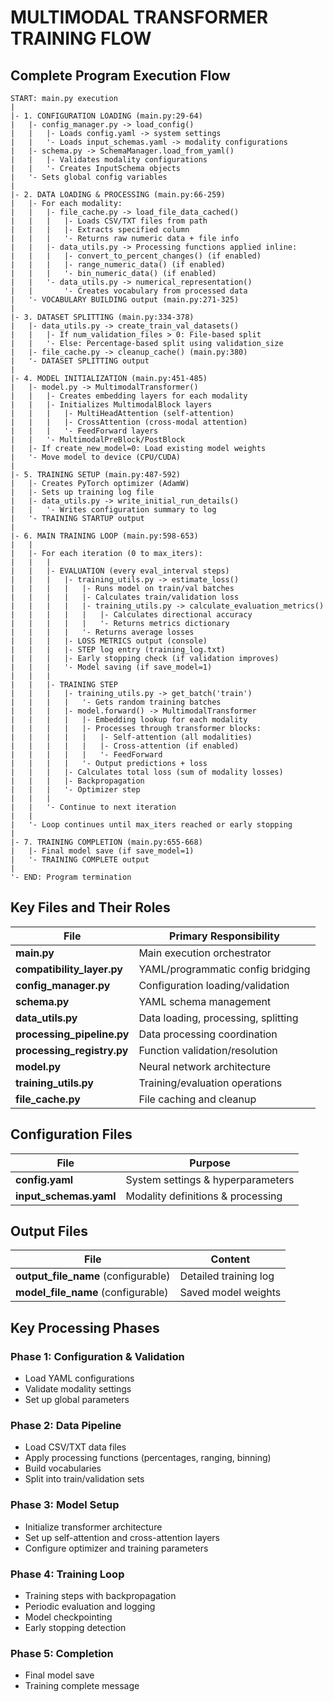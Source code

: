 # MULTIMODAL TRANSFORMER TRAINING FLOW

## Complete Program Execution Flow

```
START: main.py execution
|
|- 1. CONFIGURATION LOADING (main.py:29-64)
|   |- config_manager.py -> load_config()
|   |   |- Loads config.yaml -> system settings
|   |   '- Loads input_schemas.yaml -> modality configurations
|   |- schema.py -> SchemaManager.load_from_yaml()
|   |   |- Validates modality configurations
|   |   '- Creates InputSchema objects
|   '- Sets global config variables
|
|- 2. DATA LOADING & PROCESSING (main.py:66-259)
|   |- For each modality:
|   |   |- file_cache.py -> load_file_data_cached()
|   |   |   |- Loads CSV/TXT files from path
|   |   |   |- Extracts specified column
|   |   |   '- Returns raw numeric data + file info
|   |   |- data_utils.py -> Processing functions applied inline:
|   |   |   |- convert_to_percent_changes() (if enabled)
|   |   |   |- range_numeric_data() (if enabled)
|   |   |   '- bin_numeric_data() (if enabled)
|   |   '- data_utils.py -> numerical_representation()
|   |       '- Creates vocabulary from processed data
|   '- VOCABULARY BUILDING output (main.py:271-325)
|
|- 3. DATASET SPLITTING (main.py:334-378)
|   |- data_utils.py -> create_train_val_datasets()
|   |   |- If num_validation_files > 0: File-based split
|   |   '- Else: Percentage-based split using validation_size
|   |- file_cache.py -> cleanup_cache() (main.py:380)
|   '- DATASET SPLITTING output
|
|- 4. MODEL INITIALIZATION (main.py:451-485)
|   |- model.py -> MultimodalTransformer()
|   |   |- Creates embedding layers for each modality
|   |   |- Initializes MultimodalBlock layers
|   |   |   |- MultiHeadAttention (self-attention)
|   |   |   |- CrossAttention (cross-modal attention)
|   |   |   '- FeedForward layers
|   |   '- MultimodalPreBlock/PostBlock
|   |- If create_new_model=0: Load existing model weights
|   '- Move model to device (CPU/CUDA)
|
|- 5. TRAINING SETUP (main.py:487-592)
|   |- Creates PyTorch optimizer (AdamW)
|   |- Sets up training log file
|   |- data_utils.py -> write_initial_run_details()
|   |   '- Writes configuration summary to log
|   '- TRAINING STARTUP output
|
|- 6. MAIN TRAINING LOOP (main.py:598-653)
|   |
|   |- For each iteration (0 to max_iters):
|   |   |
|   |   |- EVALUATION (every eval_interval steps)
|   |   |   |- training_utils.py -> estimate_loss()
|   |   |   |   |- Runs model on train/val batches
|   |   |   |   |- Calculates train/validation loss
|   |   |   |   |- training_utils.py -> calculate_evaluation_metrics()
|   |   |   |   |   |- Calculates directional accuracy
|   |   |   |   |   '- Returns metrics dictionary
|   |   |   |   '- Returns average losses
|   |   |   |- LOSS METRICS output (console)
|   |   |   |- STEP log entry (training_log.txt)
|   |   |   |- Early stopping check (if validation improves)
|   |   |   '- Model saving (if save_model=1)
|   |   |
|   |   |- TRAINING STEP
|   |   |   |- training_utils.py -> get_batch('train')
|   |   |   |   '- Gets random training batches
|   |   |   |- model.forward() -> MultimodalTransformer
|   |   |   |   |- Embedding lookup for each modality
|   |   |   |   |- Processes through transformer blocks:
|   |   |   |   |   |- Self-attention (all modalities)
|   |   |   |   |   |- Cross-attention (if enabled)
|   |   |   |   |   '- FeedForward
|   |   |   |   '- Output predictions + loss
|   |   |   |- Calculates total loss (sum of modality losses)
|   |   |   |- Backpropagation
|   |   |   '- Optimizer step
|   |   |
|   |   '- Continue to next iteration
|   |
|   '- Loop continues until max_iters reached or early stopping
|
|- 7. TRAINING COMPLETION (main.py:655-668)
|   |- Final model save (if save_model=1)
|   '- TRAINING COMPLETE output
|
'- END: Program termination
```

## Key Files and Their Roles

| File | Primary Responsibility |
|------|----------------------|
| **main.py** | Main execution orchestrator |
| **compatibility_layer.py** | YAML/programmatic config bridging |
| **config_manager.py** | Configuration loading/validation |
| **schema.py** | YAML schema management |
| **data_utils.py** | Data loading, processing, splitting |
| **processing_pipeline.py** | Data processing coordination |
| **processing_registry.py** | Function validation/resolution |
| **model.py** | Neural network architecture |
| **training_utils.py** | Training/evaluation operations |
| **file_cache.py** | File caching and cleanup |

## Configuration Files

| File | Purpose |
|------|---------|
| **config.yaml** | System settings & hyperparameters |
| **input_schemas.yaml** | Modality definitions & processing |

## Output Files

| File | Content |
|------|---------|
| **output_file_name** (configurable) | Detailed training log |
| **model_file_name** (configurable) | Saved model weights |

## Key Processing Phases

### Phase 1: Configuration & Validation
- Load YAML configurations
- Validate modality settings
- Set up global parameters

### Phase 2: Data Pipeline
- Load CSV/TXT data files
- Apply processing functions (percentages, ranging, binning)
- Build vocabularies
- Split into train/validation sets

### Phase 3: Model Setup
- Initialize transformer architecture
- Set up self-attention and cross-attention layers
- Configure optimizer and training parameters

### Phase 4: Training Loop
- Training steps with backpropagation
- Periodic evaluation and logging
- Model checkpointing
- Early stopping detection

### Phase 5: Completion
- Final model save
- Training complete message